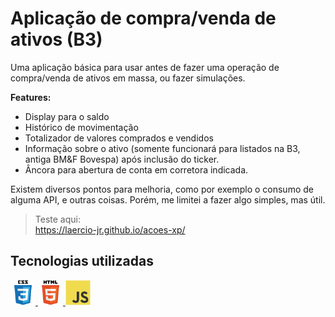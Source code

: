 
# Aplicação de compra/venda de ativos (B3)

Uma aplicação básica para usar antes de fazer uma operação de compra/venda de ativos em massa, ou fazer simulações.

**Features:**
 - Display para o saldo
 - Histórico de movimentação
 - Totalizador de valores comprados e vendidos
 - Informação sobre o ativo (somente funcionará para listados na B3,
   antiga BM&F Bovespa) após inclusão do ticker.
 - Âncora para abertura de conta em corretora indicada.

Existem diversos pontos para melhoria, como por exemplo o consumo de alguma API, e outras coisas.
Porém, me limitei a fazer algo simples, mas útil.

>Teste aqui: </br>
https://laercio-jr.github.io/acoes-xp/


## **Tecnologias utilizadas**  

 <a href="https://www.w3schools.com/css/" target="_blank" rel="noreferrer"> <img src="https://raw.githubusercontent.com/devicons/devicon/master/icons/css3/css3-original-wordmark.svg" alt="css3" width="40" height="40"/> </a>  <a href="https://www.w3.org/html/" target="_blank" rel="noreferrer"> <img src="https://raw.githubusercontent.com/devicons/devicon/master/icons/html5/html5-original-wordmark.svg" alt="html5" width="40" height="40"/> </a><a href="https://developer.mozilla.org/en-US/docs/Web/JavaScript" target="_blank" rel="noreferrer"> <img src="https://raw.githubusercontent.com/devicons/devicon/master/icons/javascript/javascript-original.svg" alt="javascript" width="40" height="40"/> 
